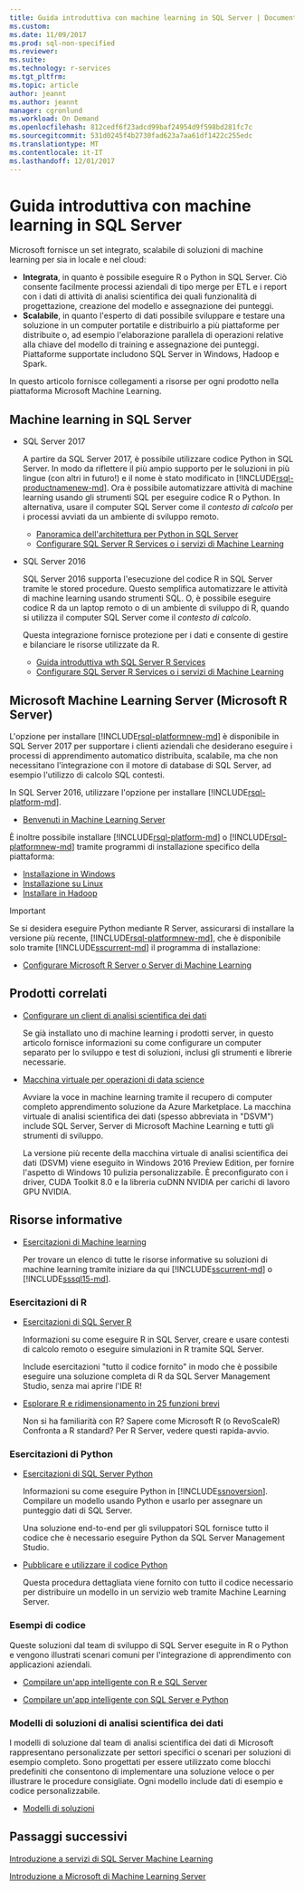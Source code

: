 ```yaml
---
title: Guida introduttiva con machine learning in SQL Server | Documenti Microsoft
ms.custom: 
ms.date: 11/09/2017
ms.prod: sql-non-specified
ms.reviewer: 
ms.suite: 
ms.technology: r-services
ms.tgt_pltfrm: 
ms.topic: article
author: jeannt
ms.author: jeannt
manager: cgronlund
ms.workload: On Demand
ms.openlocfilehash: 812cedf6f23adcd99baf24954d9f598bd281fc7c
ms.sourcegitcommit: 531d0245f4b2730fad623a7aa61df1422c255edc
ms.translationtype: MT
ms.contentlocale: it-IT
ms.lasthandoff: 12/01/2017
---
```

# <a name="getting-started-with-machine-learning-in-sql-server"></a>Guida introduttiva con machine learning in SQL Server

Microsoft fornisce un set integrato, scalabile di soluzioni di machine learning per sia in locale e nel cloud:

+ **Integrata**, in quanto è possibile eseguire R o Python in SQL Server. Ciò consente facilmente processi aziendali di tipo merge per ETL e i report con i dati di attività di analisi scientifica dei quali funzionalità di progettazione, creazione del modello e assegnazione dei punteggi.
+ **Scalabile**, in quanto l'esperto di dati possibile sviluppare e testare una soluzione in un computer portatile e distribuirlo a più piattaforme per distribuite o, ad esempio l'elaborazione parallela di operazioni relative alla chiave del modello di training e assegnazione dei punteggi. Piattaforme supportate includono SQL Server in Windows, Hadoop e Spark.

In questo articolo fornisce collegamenti a risorse per ogni prodotto nella piattaforma Microsoft Machine Learning.

## <a name="machine-learning-in-sql-server"></a>Machine learning in SQL Server

+ SQL Server 2017

  A partire da SQL Server 2017, è possibile utilizzare codice Python in SQL Server. In modo da riflettere il più ampio supporto per le soluzioni in più lingue (con altri in futuro!) e il nome è stato modificato in [!INCLUDE[rsql-productnamenew-md](../includes/rsql-productnamenew-md.md)]. Ora è possibile automatizzare attività di machine learning usando gli strumenti SQL per eseguire codice R o Python. In alternativa, usare il computer SQL Server come il _contesto di calcolo_ per i processi avviati da un ambiente di sviluppo remoto.

    + [Panoramica dell'architettura per Python in SQL Server](/python/architecture-overview-sql-server-python.md)
    + [Configurare SQL Server R Services o i servizi di Machine Learning](../advanced-analytics/r/set-up-sql-server-r-services-in-database.md)

+ SQL Server 2016

  SQL Server 2016 supporta l'esecuzione del codice R in SQL Server tramite le stored procedure. Questo semplifica automatizzare le attività di machine learning usando strumenti SQL. O, è possibile eseguire codice R da un laptop remoto o di un ambiente di sviluppo di R, quando si utilizza il computer SQL Server come il _contesto di calcolo_.

  Questa integrazione fornisce protezione per i dati e consente di gestire e bilanciare le risorse utilizzate da R.

    + [Guida introduttiva wth SQL Server R Services](r/getting-started-with-sql-server-r-services.md)
    + [Configurare SQL Server R Services o i servizi di Machine Learning](../advanced-analytics/r/set-up-sql-server-r-services-in-database.md)

## <a name="microsoft-machine-learning-server-microsoft-r-server"></a>Microsoft Machine Learning Server (Microsoft R Server)

L'opzione per installare [!INCLUDE[rsql-platformnew-md](../includes/rsql-platformnew-md.md)] è disponibile in SQL Server 2017 per supportare i clienti aziendali che desiderano eseguire i processi di apprendimento automatico distribuita, scalabile, ma che non necessitano l'integrazione con il motore di database di SQL Server, ad esempio l'utilizzo di calcolo SQL contesti.

In SQL Server 2016, utilizzare l'opzione per installare [!INCLUDE[rsql-platform-md](../includes/rsql-platformnew-md.md)].
  
  + [Benvenuti in Machine Learning Server](https://docs.microsoft.com/machine-learning-server/what-is-machine-learning-server)
  
È inoltre possibile installare [!INCLUDE[rsql-platform-md](../includes/rsql-platform-md.md)] o [!INCLUDE[rsql-platformnew-md](../includes/rsql-platformnew-md.md)] tramite programmi di installazione specifico della piattaforma:

  + [Installazione in Windows](https://docs.microsoft.com/machine-learning-server/install/machine-learning-server-windows-install)
  + [Installazione su Linux](https://docs.microsoft.com/machine-learning-server/install/machine-learning-server-linux-install)
  + [Installare in Hadoop](https://docs.microsoft.com/machine-learning-server/install/machine-learning-server-hadoop-install)

> [!IMPORTANT]
> Se si desidera eseguire Python mediante R Server, assicurarsi di installare la versione più recente, [!INCLUDE[rsql-platformnew-md](../includes/rsql-platformnew-md.md)], che è disponibile solo tramite [!INCLUDE[sscurrent-md](../includes/sscurrent-md.md)] il programma di installazione:
> 
>    + [Configurare Microsoft R Server o Server di Machine Learning](../advanced-analytics/r/create-a-standalone-r-server.md)

## <a name="related-products"></a>Prodotti correlati

+ [Configurare un client di analisi scientifica dei dati](../advanced-analytics/r/set-up-a-data-science-client.md)

  Se già installato uno di machine learning i prodotti server, in questo articolo fornisce informazioni su come configurare un computer separato per lo sviluppo e test di soluzioni, inclusi gli strumenti e librerie necessarie.

+ [Macchina virtuale per operazioni di data science](../advanced-analytics/r/provision-the-r-server-only-sql-server-2016-enterprise-vm-on-azure.md)

  Avviare la voce in machine learning tramite il recupero di computer completo apprendimento soluzione da Azure Marketplace. La macchina virtuale di analisi scientifica dei dati (spesso abbreviata in "DSVM") include SQL Server, Server di Microsoft Machine Learning e tutti gli strumenti di sviluppo.
  
  La versione più recente della macchina virtuale di analisi scientifica dei dati (DSVM) viene eseguito in Windows 2016 Preview Edition, per fornire l'aspetto di Windows 10 pulizia personalizzabile. È preconfigurato con i driver, CUDA Toolkit 8.0 e la libreria cuDNN NVIDIA per carichi di lavoro GPU NVIDIA.

## <a name="resources-for-learning"></a>Risorse informative

+ [Esercitazioni di Machine learning](../advanced-analytics/tutorials/machine-learning-services-tutorials.md)

  Per trovare un elenco di tutte le risorse informative su soluzioni di machine learning tramite iniziare da qui [!INCLUDE[sscurrent-md](../includes/sscurrent-md.md)] o [!INCLUDE[sssql15-md](../includes/sssql15-md.md)].

### <a name="r-tutorials"></a>Esercitazioni di R

+ [Esercitazioni di SQL Server R](../advanced-analytics/tutorials/sql-server-r-tutorials.md)

   Informazioni su come eseguire R in SQL Server, creare e usare contesti di calcolo remoto o eseguire simulazioni in R tramite SQL Server.
   
   Include esercitazioni "tutto il codice fornito" in modo che è possibile eseguire una soluzione completa di R da SQL Server Management Studio, senza mai aprire l'IDE R!

+ [Esplorare R e ridimensionamento in 25 funzioni brevi](https://docs.microsoft.com/r-server/r/tutorial-r-to-revoscaler)

   Non si ha familiarità con R? Sapere come Microsoft R (o RevoScaleR) Confronta a R standard? Per R Server, vedere questi rapida-avvio.

### <a name="python-tutorials"></a>Esercitazioni di Python

+ [Esercitazioni di SQL Server Python](../advanced-analytics/tutorials/sql-server-r-tutorials.md)

  Informazioni su come eseguire Python in [!INCLUDE[ssnoversion](../includes/ssnoversion.md)]. Compilare un modello usando Python e usarlo per assegnare un punteggio dati di SQL Server.

   Una soluzione end-to-end per gli sviluppatori SQL fornisce tutto il codice che è necessario eseguire Python da SQL Server Management Studio.

+ [Pubblicare e utilizzare il codice Python](../advanced-analytics/python/publish-consume-python-code.md)

  Questa procedura dettagliata viene fornito con tutto il codice necessario per distribuire un modello in un servizio web tramite Machine Learning Server.

### <a name="product-samples-with-code"></a>Esempi di codice

Queste soluzioni dal team di sviluppo di SQL Server eseguite in R o Python e vengono illustrati scenari comuni per l'integrazione di apprendimento con applicazioni aziendali.

+ [Compilare un'app intelligente con R e SQL Server](https://microsoft.github.io/sql-ml-tutorials/R/rentalprediction)

+ [Compilare un'app intelligente con SQL Server e Python](https://microsoft.github.io/sql-ml-tutorials/python/rentalprediction/)

### <a name="data-science-solution-templates"></a>Modelli di soluzioni di analisi scientifica dei dati

I modelli di soluzione dal team di analisi scientifica dei dati di Microsoft rappresentano personalizzate per settori specifici o scenari per soluzioni di esempio completo. Sono progettati per essere utilizzato come blocchi predefiniti che consentono di implementare una soluzione veloce o per illustrare le procedure consigliate. Ogni modello include dati di esempio e codice personalizzabile.

+ [Modelli di soluzioni](../advanced-analytics/tutorials/data-science-scenarios-and-solution-templates.md)

## <a name="next-steps"></a>Passaggi successivi

[Introduzione a servizi di SQL Server Machine Learning](../advanced-analytics/r/getting-started-with-sql-server-r-services.md)

[Introduzione a Microsoft di Machine Learning Server](../advanced-analytics/r/getting-started-with-microsoft-r-server-standalone.md)
